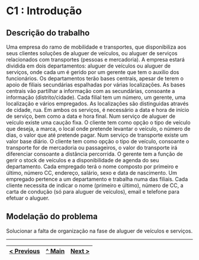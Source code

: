 # C1 : Introdução


## Descrição do trabalho

Uma empresa do ramo de mobilidade e transportes, que disponibiliza aos seus clientes soluções de aluguer de veículos, ou aluguer de serviços relacionados com transportes (pessoas e mercadoria).
A empresa estará dividida em dois departamentos: aluguer de veículos ou aluguer de serviços, onde cada um é gerido por um gerente que tem o auxilio dos funcionários.
Os departamentos terão bases centrais, apesar de terem o apoio de filiais secundárias espalhadas por várias localizações. As bases centrais vão partilhar a informação com as secundárias, consoante a informação (distrito/cidade). Cada filial tem um número, um gerente, uma localização e vários empregados. As localizações são distinguidas através de cidade, rua.
Em ambos os serviços, é necessário a data e hora de início de serviço, bem como a data e hora final.
Num serviço de aluguer de veículo existe uma caução fixa. O cliente tem como opção o tipo de veículo que deseja, a marca, o local onde pretende levantar o veículo, o número de dias, o valor que até pretende pagar.
Num serviço de transporte existe um valor base diário. O cliente tem como opção o tipo de veículo, consoante o transporte for de mercadoria ou passageiros, o valor do transporte irá diferenciar consoante a distância percorrida.
O gerente tem a função de gerir o stock de veículos e a disponibilidade de agenda do seu departamento.
Cada empregado terá o nome composto por primeiro e último, número CC, endereço, salário, sexo e data de nascimento. Um empregado pertence a um departamento e trabalha numa das filiais. 
Cada cliente necessita de indicar o nome (primeiro e último), número de CC, a carta de condução (só para aluguer de veículos), email e telefone para efetuar o aluguer.




## Modelação do problema

Solucionar a falta de organização na fase de aluguer de veículos e serviços.


---
[< Previous](rei00.md) | [^ Main](https://github.com/exemploTrabalho/reportSIBD/) | [Next >](rei02.md)
:--- | :---: | ---: 
